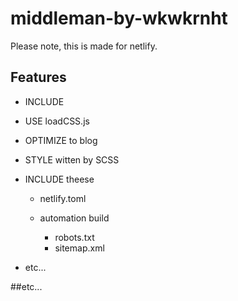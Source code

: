 # middleman-by-wkwkrnht

Please note, this is made for netlify.

## Features

* INCLUDE
* USE loadCSS.js
* OPTIMIZE to blog
* STYLE witten by SCSS
* INCLUDE theese

    * netlify.toml
    * automation build

        * robots.txt
        * sitemap.xml


* etc...

##etc...